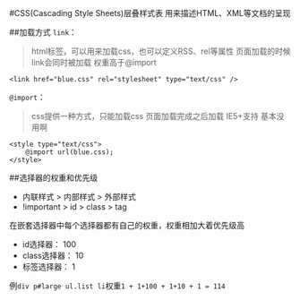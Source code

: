 #CSS(Cascading Style Sheets)层叠样式表
用来描述HTML、XML等文档的呈现

##加载方式
`link`：
> html标签，可以用来加载css，也可以定义RSS、rel等属性
> 页面加载的时候link会同时被加载
> 权重高于@import

	<link href="blue.css" rel="stylesheet" type="text/css" />  

`@import`：

> css提供一种方式，只能加载css
> 页面加载完成之后加载
> IE5+支持
> 基本没用啊 

	<style type="text/css">  
		@import url(blue.css);  
	</style>  


##选择器的权重和优先级
+ 内联样式 > 内部样式 > 外部样式
+ !important > id > class > tag

在嵌套选择器中每个选择器都有自己的权重，权重相加大着优先级高

+ id选择器：    100
+ class选择器： 10
+ 标签选择器：    1

例`div p#large ul.list li`权重`1 + 1+100 + 1+10 + 1 = 114`
